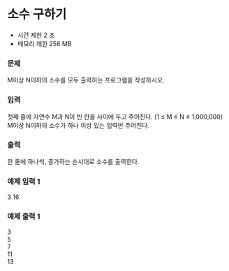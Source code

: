 # 소수 구하기
- 시간 제한	2 초
- 메모리 제한	256 MB
### 문제
M이상 N이하의 소수를 모두 출력하는 프로그램을 작성하시오.

### 입력
첫째 줄에 자연수 M과 N이 빈 칸을 사이에 두고 주어진다. (1 ≤ M ≤ N ≤ 1,000,000) M이상 N이하의 소수가 하나 이상 있는 입력만 주어진다.

### 출력
한 줄에 하나씩, 증가하는 순서대로 소수를 출력한다.

### 예제 입력 1 
3 16
### 예제 출력 1 
3  
5  
7  
11  
13  
